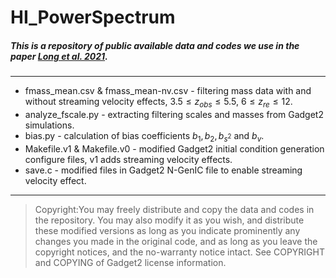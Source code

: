 # HI_PowerSpectrum

##### This is a repository of public available data and codes we use in the paper [Long et al. 2021](https://arxiv.org/pdf/2107.07615.pdf). 

---
- fmass_mean.csv & fmass_mean-nv.csv - filtering mass data with and without streaming velocity effects, $3.5\leq z_{obs}\leq 5.5$, $6\leq z_{re}\leq12$. 
- analyze_fscale.py - extracting filtering scales and masses from Gadget2 simulations.
- bias.py - calculation of bias coefficients $b_1, b_2, b_{s^2}$ and $b_v$.
- Makefile.v1 & Makefile.v0 - modified Gadget2 initial condition generation configure files, v1 adds streaming velocity effects.
- save.c - modified files in Gadget2 N-GenIC file to enable streaming velocity effect.

---
>  Copyright:You may freely distribute and copy the data and codes in the repository. You may also modify it as you wish, and distribute these modified versions as long as you indicate prominently any changes you made in the original code, and as long as you leave the copyright notices, and the no-warranty notice intact.
> See COPYRIGHT and COPYING of Gadget2 license information.
